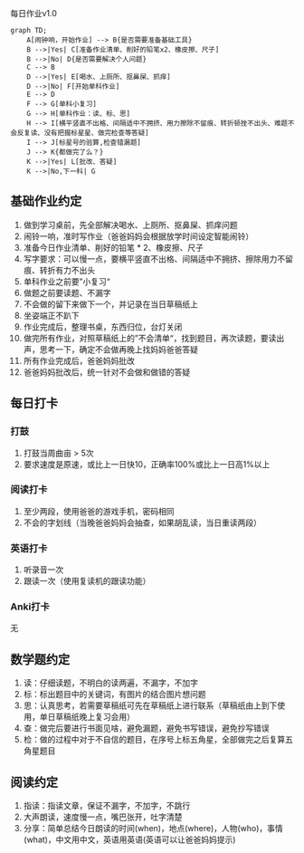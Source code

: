 每日作业v1.0
```mermaid
graph TD;
    A[闹钟响，开始作业] --> B{是否需要准备基础工具}
    B -->|Yes| C[准备作业清单、削好的铅笔x2、橡皮擦、尺子]
    B -->|No| D{是否需要解决个人问题}
    C --> B
    D -->|Yes| E[喝水、上厕所、抠鼻屎、抓痒]
    D -->|No| F[开始单科作业]
    E --> D
    F --> G[单科小复习]
    G --> H[单科作业：读、标、思]
    H --> I[横平竖直不出格、间隔适中不拥挤、用力擦除不留痕、转折顿挫不出头、难题不会反复读、没有把握标星星、做完检查等答疑]
    I --> J[标星号的验算,检查错漏题]
    J --> K{都做完了么？}
    K -->|Yes| L[批改、答疑]
    K -->|No,下一科| G
```

## 基础作业约定
1. 做到学习桌前，先全部解决喝水、上厕所、抠鼻屎、抓痒问题
2. 闹铃一响，准时写作业（爸爸妈妈会根据放学时间设定智能闹铃）
3. 准备今日作业清单、削好的铅笔 * 2、橡皮擦、尺子
4. 写字要求：可以慢一点，要横平竖直不出格、间隔适中不拥挤、擦除用力不留痕、转折有力不出头
5. 单科作业之前要”小复习“
6. 做题之前要读题、不漏字
7. 不会做的留下来做下一个，并记录在当日草稿纸上
8. 坐姿端正不趴下
9. 作业完成后，整理书桌，东西归位，台灯关闭
10. 做完所有作业，对照草稿纸上的”不会清单“，找到题目，再次读题，要读出声，思考一下，确定不会做再晚上找妈妈爸爸答疑
11. 所有作业完成后，爸爸妈妈批改
12. 爸爸妈妈批改后，统一针对不会做和做错的答疑

## 每日打卡
### 打鼓
1. 打鼓当周曲亩 > 5次
2. 要求速度是原速，或比上一日快10，正确率100%或比上一日高1%以上
### 阅读打卡
1. 至少两段，使用爸爸的游戏手机，密码相同
2. 不会的字划线（当晚爸爸妈妈会抽查，如果胡乱读，当日重读两段）
### 英语打卡
1. 听录音一次
2. 跟读一次（使用复读机的跟读功能）
### Anki打卡
无

## 数学题约定
1. 读：仔细读题，不明白的读两遍，不漏字，不加字
2. 标：标出题目中的关键词，有图片的结合图片想问题
3. 思：认真思考，若需要草稿纸可先在草稿纸上进行联系（草稿纸由上到下使用，单日草稿纸晚上复习会用）
4. 查：做完后要进行书面见啥，避免漏题，避免书写错误，避免抄写错误
5. 检：做的过程中对于不自信的题目，在序号上标五角星，全部做完之后复算五角星题目

## 阅读约定
1. 指读：指读文章，保证不漏字，不加字，不跳行
2. 大声朗读，速度慢一点，嘴巴张开，吐字清楚
3. 分享：简单总结今日朗读的时间(when)，地点(where)，人物(who)，事情(what)，中文用中文，英语用英语(英语可以让爸爸妈妈提示)


